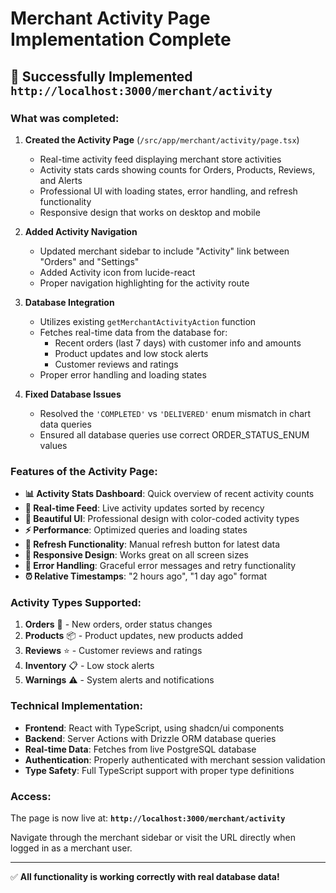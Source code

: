 # Merchant Activity Page Implementation Complete

## 🎉 Successfully Implemented `http://localhost:3000/merchant/activity`

### What was completed:

1. **Created the Activity Page** (`/src/app/merchant/activity/page.tsx`)
   - Real-time activity feed displaying merchant store activities
   - Activity stats cards showing counts for Orders, Products, Reviews, and Alerts
   - Professional UI with loading states, error handling, and refresh functionality
   - Responsive design that works on desktop and mobile

2. **Added Activity Navigation** 
   - Updated merchant sidebar to include "Activity" link between "Orders" and "Settings"
   - Added Activity icon from lucide-react
   - Proper navigation highlighting for the activity route

3. **Database Integration**
   - Utilizes existing `getMerchantActivityAction` function
   - Fetches real-time data from the database for:
     - Recent orders (last 7 days) with customer info and amounts
     - Product updates and low stock alerts
     - Customer reviews and ratings
   - Proper error handling and loading states

4. **Fixed Database Issues**
   - Resolved the `'COMPLETED'` vs `'DELIVERED'` enum mismatch in chart data queries
   - Ensured all database queries use correct ORDER_STATUS_ENUM values

### Features of the Activity Page:

- **📊 Activity Stats Dashboard**: Quick overview of recent activity counts
- **🔄 Real-time Feed**: Live activity updates sorted by recency  
- **🎨 Beautiful UI**: Professional design with color-coded activity types
- **⚡ Performance**: Optimized queries and loading states
- **🔄 Refresh Functionality**: Manual refresh button for latest data
- **📱 Responsive Design**: Works great on all screen sizes
- **🚨 Error Handling**: Graceful error messages and retry functionality
- **⏰ Relative Timestamps**: "2 hours ago", "1 day ago" format

### Activity Types Supported:

1. **Orders** 🛒 - New orders, order status changes
2. **Products** 📦 - Product updates, new products added
3. **Reviews** ⭐ - Customer reviews and ratings
4. **Inventory** 📋 - Low stock alerts
5. **Warnings** ⚠️ - System alerts and notifications

### Technical Implementation:

- **Frontend**: React with TypeScript, using shadcn/ui components
- **Backend**: Server Actions with Drizzle ORM database queries
- **Real-time Data**: Fetches from live PostgreSQL database
- **Authentication**: Properly authenticated with merchant session validation
- **Type Safety**: Full TypeScript support with proper type definitions

### Access:

The page is now live at: **`http://localhost:3000/merchant/activity`**

Navigate through the merchant sidebar or visit the URL directly when logged in as a merchant user.

---

✅ **All functionality is working correctly with real database data!**